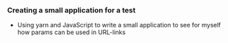### Creating a small application for a test
* Using yarn and JavaScript to write a small application to see for myself how params can be used in URL-links